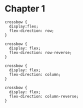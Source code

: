 # Chapter 1

```
crossbow {
  display:flex;
  flex-direction: row;
}
```

```
crossbow {
  display: flex;
  flex-direction: row-reverse;
}
```

```
crossbow {
  display: flex;
  flex-direction: column;
}
```

```
crossbow {
  display: flex;
  flex-direction: column-reverse;
}
```

